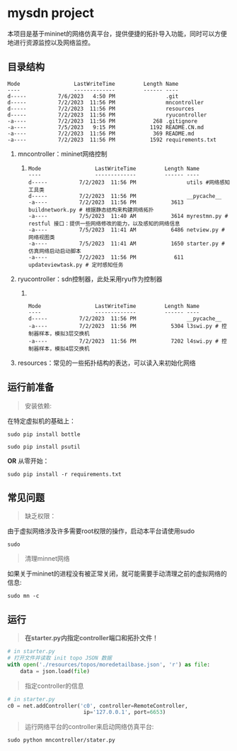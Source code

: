 # mysdn project

本项目是基于mininet的网络仿真平台，提供便捷的拓扑导入功能，同时可以方便地进行资源监控以及网络监控。

## 目录结构

```shell
Mode                 LastWriteTime         Length Name
----                 -------------         ------ ----
d-----          7/6/2023   4:50 PM                .git
d-----          7/2/2023  11:56 PM                mncontroller
d-----          7/2/2023  11:56 PM                resources
d-----          7/2/2023  11:56 PM                ryucontroller
-a----          7/2/2023  11:56 PM            268 .gitignore
-a----          7/5/2023   9:15 PM           1192 README.CN.md
-a----          7/2/2023  11:56 PM            369 README.md
-a----          7/2/2023  11:56 PM           1592 requirements.txt
```

1. mncontroller：mininet网络控制

   1. ```shell
      Mode                 LastWriteTime         Length Name
      ----                 -------------         ------ ----
      d-----          7/2/2023  11:56 PM                utils #网络感知工具类
      d-----          7/2/2023  11:56 PM                __pycache__
      -a----          7/2/2023  11:56 PM           3613 buildnetwork.py # 根据静态结构来构建网络拓扑
      -a----          7/5/2023  11:40 AM           3614 myrestmn.py # restful 接口：提供一些网络修改的能力，以及感知的网络信息
      -a----          7/5/2023  11:41 AM           6486 netview.py # 网络视图类
      -a----          7/5/2023  11:41 AM           1650 starter.py # 仿真网络启动启动脚本
      -a----          7/2/2023  11:56 PM            611 updateviewtask.py # 定时感知任务
      ```

      

2. ryucontroller：sdn控制器，此处采用ryu作为控制器

   1. ​	

      ```shell
      Mode                 LastWriteTime         Length Name
      ----                 -------------         ------ ----
      d-----          7/2/2023  11:56 PM                __pycache__
      -a----          7/2/2023  11:56 PM           5304 l3swi.py # 控制器样本，模拟3层交换机 
      -a----          7/2/2023  11:56 PM           7202 l4swi.py # 控制器样本，模拟4层交换机
      ```

      

3. resources：常见的一些拓扑结构的表达，可以读入来初始化网络

## 运行前准备

> 安装依赖:

在特定虚拟机的基础上：

```shell
sudo pip install bottle

sudo pip install psutil
```

**OR** 从零开始：

```shell
sudo pip install -r requirements.txt
```

## 常见问题

> 缺乏权限：

由于虚拟网络涉及许多需要root权限的操作，启动本平台请使用sudo

```
sudo
```

> 清理minnet网络

如果关于mininet的进程没有被正常关闭，就可能需要手动清理之前的虚拟网络的信息:

```
sudo mn -c
```


## 运行

> **在starter.py内指定controller端口和拓扑文件！**

```python
# in starter.py
# 打开文件并读取 init topo JSON 数据
with open('./resources/topos/moredetailbase.json', 'r') as file:
    data = json.load(file)
```

> 指定controller的信息

```python
# in starter.py
c0 = net.addController('c0', controller=RemoteController,
                        ip='127.0.0.1', port=6653)
```

> 运行网络平台的controller来启动网络仿真平台:

```shell
sudo python mncontroller/stater.py
```
